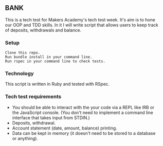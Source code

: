 ## BANK

This is a tech test for Makers Academy's tech test week. It's aim is to hone our OOP and TDD skills.
 In it I will write script that allows users to keep track of deposits, withdrawals and balance.

### Setup

```
Clone this repo.
Run bundle install in your command line.
Run rspec in your command line to check tests.
```
### Technology
This script is written in Ruby and tested with RSpec.

### Tech test requirements

* You should be able to interact with the your code via a REPL like IRB or the JavaScript console.  (You don't need to implement a command line interface that takes input from STDIN.)
* Deposits, withdrawal.
* Account statement (date, amount, balance) printing.
* Data can be kept in memory (it doesn't need to be stored to a database or anything).
